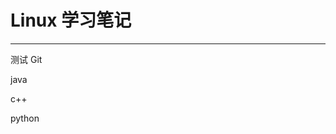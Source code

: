 # Linux 学习笔记

------------------------------------------------------------

测试 Git


java 

c++

python
